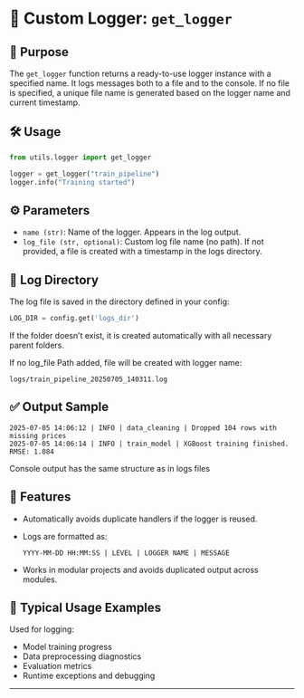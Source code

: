 # 🧾 Custom Logger: `get_logger`

## 📌 Purpose

The `get_logger` function returns a ready-to-use logger instance with a specified name. It logs messages both to a file and to the console. If no file is specified, a unique file name is generated based on the logger name and current timestamp.

## 🛠️ Usage

```python
from utils.logger import get_logger

logger = get_logger("train_pipeline")
logger.info("Training started")
```
## ⚙️ Parameters

* `name (str)`: Name of the logger. Appears in the log output.
* `log_file (str, optional)`: Custom log file name (no path). If not provided, a file is created with a timestamp in the logs directory.

## 📁 Log Directory

The log file is saved in the directory defined in your config:

```python
LOG_DIR = config.get('logs_dir')
```

If the folder doesn’t exist, it is created automatically with all necessary parent folders.

If no log_file Path added, file will be created with logger name:

```
logs/train_pipeline_20250705_140311.log
```

## ✅ Output Sample

```
2025-07-05 14:06:12 | INFO | data_cleaning | Dropped 104 rows with missing prices
2025-07-05 14:06:14 | INFO | train_model | XGBoost training finished. RMSE: 1.084
```
Console output has the same structure as in logs files



## 🧠 Features

* Automatically avoids duplicate handlers if the logger is reused.
* Logs are formatted as:

  ```
  YYYY-MM-DD HH:MM:SS | LEVEL | LOGGER NAME | MESSAGE
  ```
* Works in modular projects and avoids duplicated output across modules.

## 🧪 Typical Usage Examples

Used for logging:

* Model training progress
* Data preprocessing diagnostics
* Evaluation metrics
* Runtime exceptions and debugging


---
